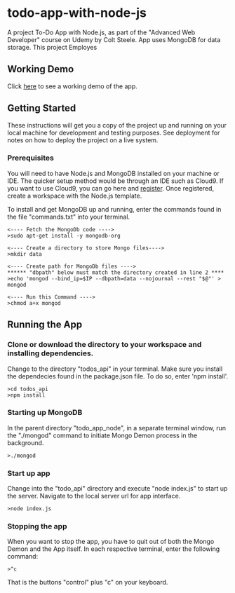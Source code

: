 # todo-app-with-node-js
A project To-Do App with Node.js, as part of the "Advanced Web Developer" course on Udemy by Colt Steele.  App uses MongoDB for data storage.
This project Employes

## Working Demo
Click [here]() to see a working demo of the app.

## Getting Started
These instructions will get you a copy of the project up and running on your local machine for development and testing purposes. See deployment for notes on how to deploy the project on a live system.

### Prerequisites
You will need to have Node.js and MongoDB installed on your machine or IDE.  The quicker setup method would be through an IDE such as Cloud9.  If you want to use Cloud9, you can go here and [register](https://aws.amazon.com/cloud9/?origin=c9io).  Once registered, create a workspace with the Node.js template.

To install and get MongoDB up and running, enter the commands found in the file "commands.txt" into your terminal.  

```
<---- Fetch the MongoDb code ---->
>sudo apt-get install -y mongodb-org

<---- Create a directory to store Mongo files---->
>mkdir data

<---- Create path for MongoDb files ---->
****** "dbpath" below must match the directory created in line 2 ****
>echo 'mongod --bind_ip=$IP --dbpath=data --nojournal --rest "$@"' > mongod

<---- Run this Command ---->
>chmod a+x mongod
```

## Running the App

### Clone or download the directory to your workspace and installing dependencies.

Change to the directory "todos_api" in your terminal.  Make sure you install the dependecies found in the package.json file.  To do so, enter 'npm install'.

```
>cd todos_api
>npm install

```

### Starting up MongoDB
In the parent directory "todo_app_node", in a separate terminal window, run the "./mongod" command to initiate Mongo Demon process in the background.

```
>./mongod

```

### Start up app
Change into the "todo_api" directory and execute "node index.js" to start up the server.  Navigate to the local server url for app interface.

```
>node index.js

```

### Stopping the app
When you want to stop the app, you have to quit out of both the Mongo Demon and the App itself.  In each respective terminal, enter the following command:

```
>^c
```
That is the buttons "control" plus "c" on your keyboard.

